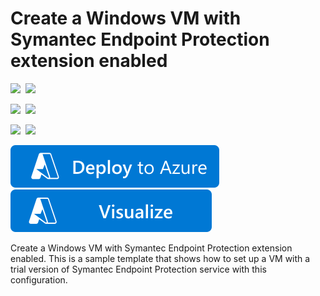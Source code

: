 # Create a Windows VM with Symantec Endpoint Protection extension enabled

<IMG SRC="https://azurequickstartsservice.blob.core.windows.net/badges/symantec-extension-windows-vm/PublicLastTestDate.svg" />&nbsp;
<IMG SRC="https://azurequickstartsservice.blob.core.windows.net/badges/symantec-extension-windows-vm/PublicDeployment.svg" />&nbsp;

<IMG SRC="https://azurequickstartsservice.blob.core.windows.net/badges/symantec-extension-windows-vm/FairfaxLastTestDate.svg" />&nbsp;
<IMG SRC="https://azurequickstartsservice.blob.core.windows.net/badges/symantec-extension-windows-vm/FairfaxDeployment.svg" />&nbsp;

<IMG SRC="https://azurequickstartsservice.blob.core.windows.net/badges/symantec-extension-windows-vm/BestPracticeResult.svg" />&nbsp;
<IMG SRC="https://azurequickstartsservice.blob.core.windows.net/badges/symantec-extension-windows-vm/CredScanResult.svg" />&nbsp;

<a href="https://portal.azure.com/#create/Microsoft.Template/uri/https%3A%2F%2Fraw.githubusercontent.com%2FAzure%2Fazure-quickstart-templates%2Fmaster%2Fsymantec-extension-windows-vm%2Fazuredeploy.json" target="_blank">
    <img src="https://raw.githubusercontent.com/Azure/azure-quickstart-templates/master/1-CONTRIBUTION-GUIDE/images/deploytoazure.svg"/>
</a>
<a href="http://armviz.io/#/?load=https%3A%2F%2Fraw.githubusercontent.com%2FAzure%2Fazure-quickstart-templates%2Fmaster%2Fsymantec-extension-windows-vm%2Fazuredeploy.json" target="_blank">
    <img src="https://raw.githubusercontent.com/Azure/azure-quickstart-templates/master/1-CONTRIBUTION-GUIDE/images/visualizebutton.svg"/>
</a>

Create a Windows VM with Symantec Endpoint Protection extension enabled. This is a sample template that shows how to set up a VM with a trial version of Symantec Endpoint Protection service with this configuration.

